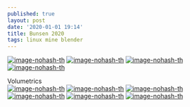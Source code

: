 ```yaml
---
published: true
layout: post
date: '2020-01-01 19:14'
title: Bunsen 2020
tags: linux mine blender
---
```

[![image-nohash-th](https://images.weserv.nl/?url=https://i.imgur.com/qjiy6jOb.png)](https://images.weserv.nl/?url=https://i.imgur.com/qjiy6jO.png)
[![image-nohash-th](https://images.weserv.nl/?url=https://i.imgur.com/jzg9B8eb.png)](https://images.weserv.nl/?url=https://i.imgur.com/jzg9B8e.png)
[![image-nohash-th](https://images.weserv.nl/?url=https://i.imgur.com/oh1Bktnb.png)](https://images.weserv.nl/?url=https://i.imgur.com/oh1Bktn.png)
[![image-nohash-th](https://images.weserv.nl/?url=https://i.imgur.com/7TF6deWb.png)](https://images.weserv.nl/?url=https://i.imgur.com/7TF6deW.png)

Volumetrics  
[![image-nohash-th](https://images.weserv.nl/?url=https://i.imgur.com/Vk32Jlqb.png)](https://images.weserv.nl/?url=https://i.imgur.com/Vk32Jlq.png)
[![image-nohash-th](https://images.weserv.nl/?url=https://i.imgur.com/GBPjmL9b.png)](https://images.weserv.nl/?url=https://i.imgur.com/GBPjmL9.png)
[![image-nohash-th](https://images.weserv.nl/?url=https://i.imgur.com/j4vqkFab.png)](https://images.weserv.nl/?url=https://i.imgur.com/j4vqkFa.png)
[![image-nohash-th](https://images.weserv.nl/?url=https://i.imgur.com/EkgqPkhb.png)](https://images.weserv.nl/?url=https://i.imgur.com/EkgqPkh.png)
[![image-nohash-th](https://images.weserv.nl/?url=https://i.imgur.com/qWrZsKAb.png)](https://images.weserv.nl/?url=https://i.imgur.com/qWrZsKA.png)
[![image-nohash-th](https://images.weserv.nl/?url=https://i.imgur.com/xJTStdMb.png)](https://images.weserv.nl/?url=https://i.imgur.com/xJTStdM.png)
